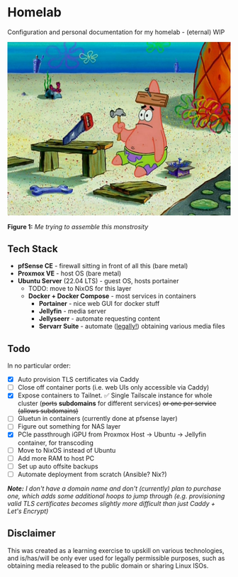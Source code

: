 # Homelab

Configuration and personal documentation for my homelab - (eternal) WIP

<img src="./docs/img/patrick.jpg" width=511>

**Figure 1:** _Me trying to assemble this monstrosity_

## Tech Stack

-   **pfSense CE** - firewall sitting in front of all this (bare metal)
-   **Proxmox VE** - host OS (bare metal)
-   **Ubuntu Server** (22.04 LTS) - guest OS, hosts portainer
    -   TODO: move to NixOS for this layer
    -   **Docker + Docker Compose** - most services in containers
        -   **Portainer** - nice web GUI for docker stuff
        -   **Jellyfin** - media server
        -   **Jellyseerr** - automate requesting content
        -   **Servarr Suite** - automate ([legally!](#disclaimer)) obtaining various media files

## Todo

In no particular order:

- [x] Auto provision TLS certificates via Caddy
- [ ] Close off container ports (i.e. web UIs only accessible via Caddy)
- [x] Expose containers to Tailnet. ✅ Single Tailscale instance for whole cluster (~~ports~~ **subdomains** for different services) ~~or one per service (allows subdomains)~~
- [ ] Gluetun in containers (currently done at pfsense layer)
- [ ] Figure out something for NAS layer
- [x] PCIe passthrough iGPU from Proxmox Host -> Ubuntu -> Jellyfin container, for transcoding
- [ ] Move to NixOS instead of Ubuntu
- [ ] Add more RAM to host PC
- [ ] Set up auto offsite backups
- [ ] Automate deployment from scratch (Ansible? Nix?)

_**Note:** I don't have a domain name and don't (currently) plan to purchase one, which adds some additional hoops to jump through (e.g. provisioning valid TLS certificates becomes slightly more difficult than just Caddy + Let's Encrypt)_

## Disclaimer

This was created as a learning exercise to upskill on various technologies, and is/has/will be only ever used for legally permissible purposes, such as obtaining media released to the public domain or sharing Linux ISOs.

